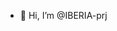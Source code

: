 - 👋 Hi, I’m @IBERIA-prj

<!---
IBERIA-prj/IBERIA-prj is a ✨ special ✨ repository because its `README.md` (this file) appears on your GitHub profile.
You can click the Preview link to take a look at your changes.
--->
